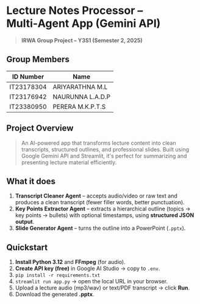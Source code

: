 # Lecture Notes Processor – Multi‑Agent App (Gemini API)

> **IRWA Group Project – Y3S1 (Semester 2, 2025)**

## Group Members

| ID Number       | Name             |
|----------------|------------------|
| IT23178304      | ARIYARATHNA M.L  |
| IT23176942      | NAURUNNA L.A.D.P |
| IT23380950      | PERERA M.K.P.T.S |



## Project Overview

> An AI-powered app that transforms lecture content into clean transcripts, structured outlines, and professional slides.
> Built using Google Gemini API and Streamlit, it's perfect for summarizing and presenting lecture material efficiently.


## What it does
1. **Transcript Cleaner Agent** – accepts audio/video or raw text and produces a clean transcript (fewer filler words, better punctuation).  
2. **Key Points Extractor Agent** – extracts a hierarchical outline (topics → key points → bullets) with optional timestamps, using **structured JSON output**.  
3. **Slide Generator Agent** – turns the outline into a PowerPoint (`.pptx`).


## Quickstart
1. **Install Python 3.12** and **FFmpeg** (for audio).  
2. **Create API key (free)** in Google AI Studio → copy to `.env`.  
3. `pip install -r requirements.txt`  
4. `streamlit run app.py` → open the local URL in your browser.  
5. Upload a lecture audio (mp3/wav) or text/PDF transcript → click **Run**.  
6. Download the generated **.pptx**.

